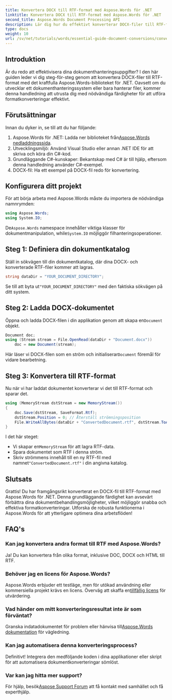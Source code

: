 ```yaml
---
title: Konvertera DOCX till RTF-format med Aspose.Words för .NET
linktitle: Konvertera DOCX till RTF-format med Aspose.Words för .NET
second_title: Aspose.Words Document Processing API
description: Lär dig hur du effektivt konverterar DOCX-filer till RTF-format med Aspose.Words-biblioteket för .NET. Denna steg-för-steg-guide tar upp, laddar dokument och sparar konverteringar.
type: docs
weight: 10
url: /sv/net/tutorials/words/essential-guide-document-conversions/convert-docx-to-rtf/
---
```

## Introduktion

Är du redo att effektivisera dina dokumenthanteringsuppgifter? I den här guiden leder vi dig steg-för-steg genom att konvertera DOCX-filer till RTF-format med det kraftfulla Aspose.Words-biblioteket för .NET. Oavsett om du utvecklar ett dokumenthanteringssystem eller bara hanterar filer, kommer denna handledning att utrusta dig med nödvändiga färdigheter för att utföra formatkonverteringar effektivt.

## Förutsättningar

Innan du dyker in, se till att du har följande:

1.  Aspose.Words för .NET: Ladda ner biblioteket från[Aspose.Words nedladdningssida](https://releases.aspose.com/words/net/).
2. Utvecklingsmiljö: Använd Visual Studio eller annan .NET IDE för att skriva och köra din C#-kod.
3. Grundläggande C#-kunskaper: Bekantskap med C# är till hjälp, eftersom denna handledning använder C#-exempel.
4. DOCX-fil: Ha ett exempel på DOCX-fil redo för konvertering. 

## Konfigurera ditt projekt

För att börja arbeta med Aspose.Words måste du importera de nödvändiga namnrymden:

```csharp
using Aspose.Words;
using System.IO;
```

 De`Aspose.Words` namespace innehåller viktiga klasser för dokumentmanipulation, while`System.IO` möjliggör filhanteringsoperationer.

## Steg 1: Definiera din dokumentkatalog

Ställ in sökvägen till din dokumentkatalog, där dina DOCX- och konverterade RTF-filer kommer att lagras. 

```csharp
string dataDir = "YOUR_DOCUMENT_DIRECTORY";
```

 Se till att byta ut`"YOUR_DOCUMENT_DIRECTORY"` med den faktiska sökvägen på ditt system.

## Steg 2: Ladda DOCX-dokumentet

 Öppna och ladda DOCX-filen i din applikation genom att skapa en`Document` objekt.

```csharp
Document doc;
using (Stream stream = File.OpenRead(dataDir + "Document.docx"))
    doc = new Document(stream);
```

 Här läser vi DOCX-filen som en ström och initialiserar`Document` föremål för vidare bearbetning.

## Steg 3: Konvertera till RTF-format

Nu när vi har laddat dokumentet konverterar vi det till RTF-format och sparar det.

```csharp
using (MemoryStream dstStream = new MemoryStream())
{
    doc.Save(dstStream, SaveFormat.Rtf);
    dstStream.Position = 0; // Återställ strömningsposition
    File.WriteAllBytes(dataDir + "ConvertedDocument.rtf", dstStream.ToArray());
}
```

I det här steget:
-  Vi skapar en`MemoryStream` för att lagra RTF-data.
- Spara dokumentet som RTF i denna ström.
-  Skriv strömmens innehåll till en ny RTF-fil med namnet`"ConvertedDocument.rtf"` i din angivna katalog.

## Slutsats

Grattis! Du har framgångsrikt konverterat en DOCX-fil till RTF-format med Aspose.Words för .NET. Denna grundläggande färdighet kan avsevärt förbättra dina dokumentbehandlingsmöjligheter, vilket möjliggör snabba och effektiva formatkonverteringar. Utforska de robusta funktionerna i Aspose.Words för att ytterligare optimera dina arbetsflöden!

## FAQ's

### Kan jag konvertera andra format till RTF med Aspose.Words?
Ja! Du kan konvertera från olika format, inklusive DOC, DOCX och HTML till RTF.

### Behöver jag en licens för Aspose.Words?
 Aspose.Words erbjuder ett testläge, men för utökad användning eller kommersiella projekt krävs en licens. Överväg att skaffa en[tillfällig licens](https://purchase.conholdate.com/temporary-license/) för utvärdering.

### Vad händer om mitt konverteringsresultat inte är som förväntat?
 Granska indatadokumentet för problem eller hänvisa till[Aspose.Words dokumentation](https://reference.aspose.com/words/net/) för vägledning.

### Kan jag automatisera denna konverteringsprocess?
Definitivt! Integrera den medföljande koden i dina applikationer eller skript för att automatisera dokumentkonverteringar sömlöst.

### Var kan jag hitta mer support?
För hjälp, besök[Aspose Support Forum](https://forum.aspose.com/c/words/8) att få kontakt med samhället och få experthjälp.